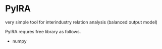 # PyIRA
very simple tool for interindustry relation analysis (balanced output model)

PyIRA requres free library as follows.
 * numpy

